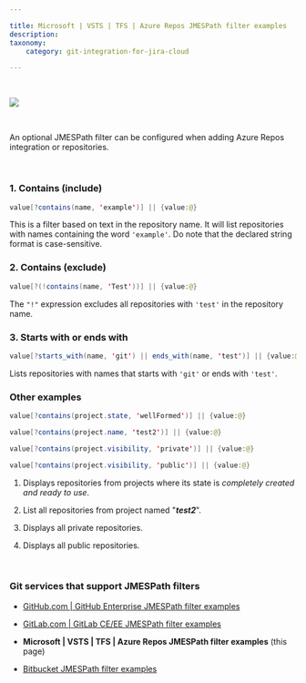 ```yaml
---

title: Microsoft | VSTS | TFS | Azure Repos JMESPath filter examples
description:
taxonomy:
    category: git-integration-for-jira-cloud

---
```


&nbsp;

![](/wp-content/uploads/azure2-logo.png)

&nbsp;

An optional JMESPath filter can be configured when adding Azure Repos integration or repositories.

&nbsp;

### 1\. Contains (include)

```java
value[?contains(name, 'example')] || {value:@}
```

This is a filter based on text in the repository name. It will list repositories with names containing the word `'example'`. Do note that the declared string format is case-sensitive.

### 2\. Contains (exclude)

```java
value[?(!contains(name, 'Test'))] || {value:@}
```

The `"!"` expression excludes all repositories with `'test'` in the repository name.

### 3\. Starts with or ends with

```java
value[?starts_with(name, 'git') || ends_with(name, 'test')] || {value:@}
```

Lists repositories with names that starts with `'git'` or ends with `'test'`.

### Other examples

```java
value[?contains(project.state, 'wellFormed')] || {value:@}

value[?contains(project.name, 'test2')] || {value:@}

value[?contains(project.visibility, 'private')] || {value:@}

value[?contains(project.visibility, 'public')] || {value:@}
```

1.  Displays repositories from projects where its state is _completely created and ready to use_.

2.  List all repositories from project named "_**test2**_".

3.  Displays all private repositories.

4.  Displays all public repositories.

&nbsp;

### Git services that support JMESPath filters

*   [GitHub.com | GitHub Enterprise JMESPath filter examples](/git-integration-for-jira-cloud/github-com-github-enterprise-jmespath-filter-examples-gij-cloud)

*   [GitLab.com | GitLab CE/EE JMESPath filter examples](/git-integration-for-jira-cloud/gitlab-com-gitlab-ce-ee-jmespath-filter-examples-gij-cloud)

*   **Microsoft \| VSTS \| TFS \| Azure Repos JMESPath filter examples** (this page)

*   [Bitbucket JMESPath filter examples](/git-integration-for-jira-cloud/bitbucket-jmespath-filter-examples-gij-cloud)

